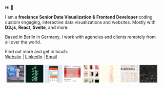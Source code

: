 Hi  👋

I am a **freelance Senior Data Visualization & Frontend Developer** coding custom engaging, interactive data visualizations and websites. Mostly with **D3.js**, **React**, **Svelte**, and more. 

Based in Berlin in Germany, I work with agencies and clients remotely from all over the world. 

Find out more and get in touch:<br/>
[Website](https://www.kristin-baumann.com/) | [LinkedIn](https://www.linkedin.com/in/kristinbaumann/) | [Email](mailto:hello@kristin-baumann.com)

<a href="https://www.kristin-baumann.com/">
  <img src="./projects.png" alt="Screenshot of a collection of project cover images" />
</a>
